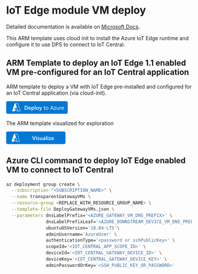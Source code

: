 # IoT Edge module VM deploy

Detailed documentation is available on [Microsoft Docs](https://docs.microsoft.com/azure/iot-edge/how-to-install-iot-edge-ubuntuvm).

This ARM template uses cloud init to install the Azure IoT Edge runtime and configure it to use DPS to connect to IoT Central.

## ARM Template to deploy an IoT Edge 1.1 enabled VM pre-configured for an IoT Central application

ARM template to deploy a VM with IoT Edge pre-installed and configured for an IoT Central application (via cloud-init).

<a href="https://portal.azure.com/#create/Microsoft.Template/uri/https%3A%2F%2Fraw.githubusercontent.com%2FAzure-Samples%2Fiot-central-docs-samples%2Fmain%2Ftransparent-gateway-1-1%2FDeployGatewayVMs.json" target="_blank">
    <img src="https://raw.githubusercontent.com/Azure/azure-quickstart-templates/master/1-CONTRIBUTION-GUIDE/images/deploytoazure.png" />
</a>

The ARM template visualized for exploration

<a href="http://armviz.io/#/?load=https%3A%2F%2Fraw.githubusercontent.com%2FAzure-Samples%2Fiot-central-docs-samples%2Fmain%2Ftransparent-gateway-1-1%2FDeployGatewayVMs.json" target="_blank">
    <img src="https://raw.githubusercontent.com/Azure/azure-quickstart-templates/master/1-CONTRIBUTION-GUIDE/images/visualizebutton.png" /></a>

## Azure CLI command to deploy IoT Edge enabled VM to connect to IoT Central

```bash
az deployment group create \
  --subscription "<SUBSCRIPTION_NAME>" \
  --name transparentGatewayVMs \
  --resource-group <REPLACE_WITH_RESOURCE_GROUP_NAME> \
  --template-file DeployGatewayVMs.json \
  --parameters dnsLabelPrefix='<AZURE_GATEWAY_VM_DNS_PREFIX>' \
               dnsLabelPrefixLeaf='<AZURE_DOWNSTREAM_DEVICE_VM_DNS_PREFIX>' \
               ubuntuOSVersion='18.04-LTS'\
               adminUsername='AzureUser' \
               authenticationType='<password or sshPublicKey>' \
               scopeId='<IOT_CENTRAL_APP_SCOPE_ID>' \
               deviceId='<IOT_CENTRAL_GATEWAY_DEVICE_ID>' \
               deviceKey='<IOT_CENTRAL_GATEWAY_DEVICE_KEY>' \
               adminPasswordOrKey='<SSH_PUBLIC_KEY_OR_PASSWORD>'
```
